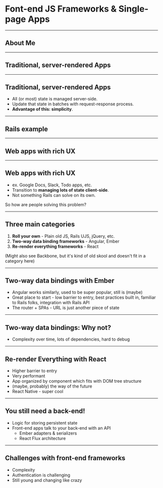 # Font-end JS Frameworks & Single-page Apps

---

## About Me

---

## Traditional, server-rendered Apps

---

## Traditional, server-rendered Apps

- All (or most) state is managed server-side.
- Update that state in batches with request-response process.
- **Advantage of this: simplicity**.

---

## Rails example

---

## Web apps with rich UX

---

## Web apps with rich UX

- ex. Google Docs, Slack, Todo apps, etc.
- Transition to **managing lots of state client-side**.
- Not something Rails can solve on its own.

So how are people solving this problem?

---

## Three main categories

1. **Roll your own** - Plain old JS, Rails UJS, jQuery, etc.
2. **Two-way data binding frameworks** - Angular, Ember
3. **Re-render everything frameworks** - React

(Might also see Backbone, but it's kind of old skool and doesn't fit in a category here)

---

## Two-way data bindings with Ember

- Angular works similarly, used to be super popular, still is (maybe)
- Great place to start - low barrier to entry, best practices built in, familiar to Rails folks, integration with Rails API
- The router + SPAs - URL is just another piece of state

---

## Two-way data bindings: Why not?

- Complexity over time, lots of dependencies, hard to debug

---

## Re-render Everything with React

- Higher barrier to entry
- Very performant
- App organized by component which fits with DOM tree structure
- (maybe, probably) the way of the future
- React Native - super cool

---

## You still need a back-end!
- Logic for storing persistent state
- Front-end apps talk to your back-end with an API
  - Ember adapters & serializers
  - React Flux architecture

---

## Challenges with front-end frameworks

- Complexity
- Authentication is challenging
- Still young and changing like crazy
